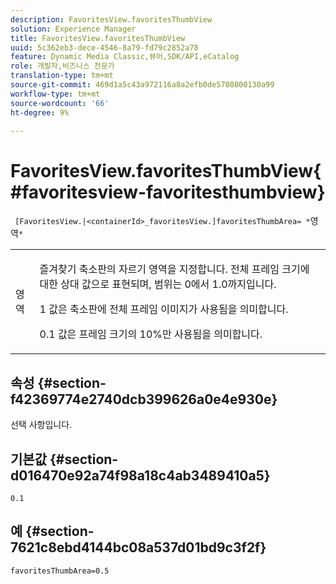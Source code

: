 ```yaml
---
description: FavoritesView.favoritesThumbView
solution: Experience Manager
title: FavoritesView.favoritesThumbView
uuid: 5c362eb3-dece-4546-8a79-fd79c2852a78
feature: Dynamic Media Classic,뷰어,SDK/API,eCatalog
role: 개발자,비즈니스 전문가
translation-type: tm+mt
source-git-commit: 469d1a5c43a972116a8a2efb0de5708800130a99
workflow-type: tm+mt
source-wordcount: '66'
ht-degree: 9%

---
```



# FavoritesView.favoritesThumbView{#favoritesview-favoritesthumbview}

` [FavoritesView.|<containerId>_favoritesView.]favoritesThumbArea= *`영역`*`

<table id="table_2B109D2F91E64B5382B31921C3780FA5"> 
 <tbody> 
  <tr> 
   <td colname="col1"> <p><span class="codeph"><span class="varname"> 영역</span></span> </p> </td> 
   <td colname="col2"> <p> 즐겨찾기 축소판의 자르기 영역을 지정합니다. 전체 프레임 크기에 대한 상대 값으로 표현되며, 범위는 <span class="codeph"> 0</span>에서 <span class="codeph"> 1.0</span>까지입니다. </p> <p><span class="codeph"> 1</span> 값은 축소판에 전체 프레임 이미지가 사용됨을 의미합니다. </p> <p><span class="codeph"> 0.1</span> 값은 프레임 크기의 10%만 사용됨을 의미합니다. </p> </td> 
  </tr> 
 </tbody> 
</table>

## 속성 {#section-f42369774e2740dcb399626a0e4e930e}

선택 사항입니다.

## 기본값 {#section-d016470e92a74f98a18c4ab3489410a5}

`0.1`

## 예 {#section-7621c8ebd4144bc08a537d01bd9c3f2f}

`favoritesThumbArea=0.5`
